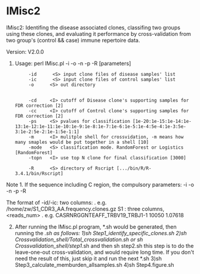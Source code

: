 # IMisc2
IMisc2: Identifing the disease associated clones, classifing two groups using these clones, and evaluating it performance by cross-validation from two group's (control && case) immune repertoire data.

Version: V2.0.0

1. Usage:
perl IMisc.pl   -i -o -n -p -R [parameters]

            -id      <S> input clone files of disease samples' list
            -ic      <S> input clone files of control samples' list
            -o      <S> out directory


            -cd     <I> cutoff of Disease clone's supporting samples for FDR correction [2]
            -cc     <I> cutoff of Control clone's supporting samples for FDR correction [2]
            -ps     <S> pvalues for classification [1e-20:1e-15:1e-14:1e-13:1e-12:1e-11:1e-10:1e-9:1e-8:1e-7:1e-6:1e-5:1e-4:5e-4:1e-3:5e-3:1e-2:5e-2:1e-1:5e-1:1]
            -m      <I> mulitple shell for crossvidation, -m means how many smaples would be put together in a shell [10]
            -mode   <S> classification mode. RandomForest or Logistics [RandomForest]
            -topn   <I> use top N clone for final classification [3000]

            -R      <S> directory of Rscript [.../bin/R/R-3.4.1/bin/Rscript]

Note
            1. If the sequence including C region, the compulsory parameters: -i -o -n -p -R

The format of -id/-ic: two columns: <path of clone files> <sample name>. e.g. /home/zw/S1_CDR3_AA.frequency.clones.gz S1
        <path of clone files>: three columns, <clone> <reads_num> <frequency>. e.g. CASRNRGGNTEAFF_TRBV19_TRBJ1-1   10050   1.07618


2. After running the IMisc.pl program, *.sh would be generated, then running the *.sh as follows:
        1)sh Step1_identify_specific_clones.sh
        2)sh Crossvalidation_shell/Total_crossvalidation.sh or sh Crossvalidation_shell/step1*.sh and then sh step2.sh
                this step is to do the leave-one-out cross-validation, and would require long time. If you don't need the result of this, just skip it and run the next *.sh
        3)sh Step3_calculate_memburden_allsamples.sh
        4)sh Step4.figure.sh
